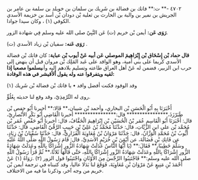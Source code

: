 ٤٧٠٢ -** ت:** فاتك بن فضالة بن شَرِيك بن سلمان بن خويلد بن سلمة بن عامر بن الجريش بن نمير بن والبة بن الحارث بن ثعلبة بْن دودان بْن أسد بن خزيمة الأسدي الكوفي (١) ، وكان سيدا جوادا.

**رَوَى عَن:** أيمن بْن خريم (ت) عَن النَّبِيّ صلى الله عليه وسلم فِي شهادة الزور.

**رَوَى عَنه:** سفيان بْن زياد الأسدي (ت) .

**قال حماد بْن إِسْحَاق بْن إِبْرَاهِيمَ الموصلي عَن أبيه عَنْ أيوب بْن عباية:** كان فاتك بْن فضالة الأسدي كريما على بني أمية، وهو الوافد على عَبد المَلِك بْن مروان قبل أن ينهض إلى حرب ابن الزبير، فضمن له عَنْ أهل العراق طاعته وتسليم بلادهم إليه وأن**يسلموا مصعبا إذا لقيه ويتفرقوا عنه وله يقول ألأقيشر في هذه الوفادة:**

وفد الوفود فكنت أفضل وافد • يا فاتك بْن فضالة بْن شَرِيك (١)

روى له التِّرْمِذِيّ، وقد وقع لنا حديثه بِعُلُوٍّ.

أَخْبَرَنَا بِهِ أَبُو الْحَسَنِ بْن البخاري، وأحمد بْن شيبان،** قَالا:** أخبرنا أَبُو حفص بْن طَبَرْزَذَ،**************** قال:**************** أخبرنا الْقَاضِي أَبُو بَكْرٍ الأَنْصارِيّ، قال: أَخْبَرَنَا أَبُو الْقَاسِمِ عُمَر بْنُ الْحُسَيْنِ بْنِ إِبْرَاهِيمَ الْخَفَّافُ، قال: أخبرنا أَبُو حَفْصٍ عُمَر بْن مُحَمَّد بْن علي ابن الزَّيَّاتِ، قال: حَدَّثَنَا مُحَمَّدُ بْنُ عَلِيِّ بْنِ حَبِيبٍ الرَّقِّيّ الْقَاضِي، قال: حَدَّثَنَا أَيُّوبُ بْنُ مُحَمَّدِ الْوَزَّانُ، قال: حَدَّثَنَا مَرْوَانُ بْنُ مُعَاوِيَةَ الْفَزَارِيُّ، قال: حَدَّثَنَا سُفْيَانُ بْنُ زِيَادٍ، عن فَاتِكِ بْنِ فَضَالَةَ، عن أَيْمَنَ بْنِ خُرَيْمٍ الأَسَدِيِّ، قال: قَامَ رَسُولُ اللَّهِ صَلَّى اللَّهُ عَلَيْهِ وسَلَّمَ خَطِيبًا،** فَقَالَ:** (يَا أَيُّهَا النَّاسُ عَدَلَتْ شِهَادَةُ الزُّورِ إِشْرَاكًا بِاللَّهِ وعَدَلَتْ شِهَادَةُ الزُّورِ إِشْرَاكًا بِاللَّهِ وعَدَلَتْ شِهَادَةُ الزَّورِ إِشْرَاكًا بِاللَّهِ، حَتَّى قَالَهَا ثَلاثًا،** ثُمَّ قَرَأَ رَسُولُ اللَّهِ صلى الله عليه وسلم:** فَاجْتَنِبُوا الرِّجْسَ مِنَ الأَوْثَانِ واجْتَنِبُوا قول الزور (٢) .رَوَاهُ (١) عَنْ أَحْمَدَ بْنِ مَنِيعٍ عَنْ مَرْوَانَ بْنِ مُعَاوِيَةَ، فَوَقَعَ لنا بَدَلا عاليا، وقد كتبناه في ترجمة أيمن بْن خريم من وجه آخر، وذكرنا ما فيه من الاختلاف.